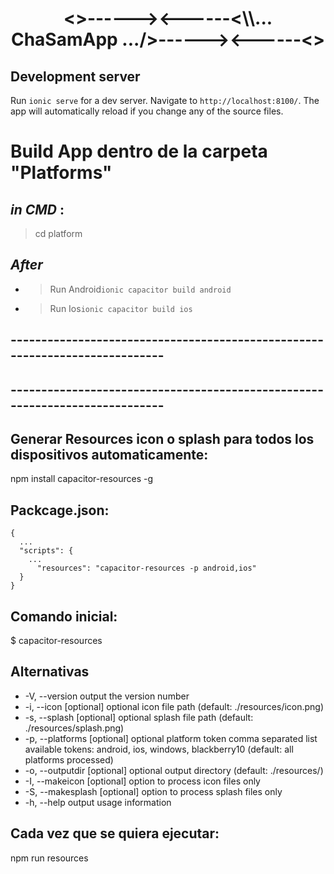 <h1 align="center"><>------><------<\\... ChaSamApp .../>------><------<></h1>



## 

## Development server

Run `ionic serve` for a dev server. Navigate to `http://localhost:8100/`. The app will automatically reload if you change any of the source files.


# Build App dentro de la carpeta "Platforms"

## _in CMD_ :
> cd platform

## _After_

* > Run Android`ionic capacitor build android` 
* > Run Ios`ionic capacitor build ios`


## ---------------------------------------------------------------------------- ##
## ---------------------------------------------------------------------------- ##

## Generar Resources icon o splash para todos los dispositivos automaticamente:

npm install capacitor-resources -g

## Packcage.json:
~~~
{
  ...
  "scripts": {
    ...
      "resources": "capacitor-resources -p android,ios"
  }
}
~~~
## Comando inicial:

$ capacitor-resources

## Alternativas

* -V, --version               output the version number
* -i, --icon [optional]       optional icon file path
                            (default: ./resources/icon.png)
* -s, --splash [optional]     optional splash file path
                            (default: ./resources/splash.png)
* -p, --platforms [optional]  optional platform token comma separated list
                            available tokens: android, ios, windows, blackberry10
                            (default: all platforms processed)
* -o, --outputdir [optional]  optional output directory
                            (default: ./resources/)
* -I, --makeicon [optional]   option to process icon files only
* -S, --makesplash [optional] option to process splash files only
* -h, --help                  output usage information

## Cada vez que se quiera ejecutar:

npm run resources

